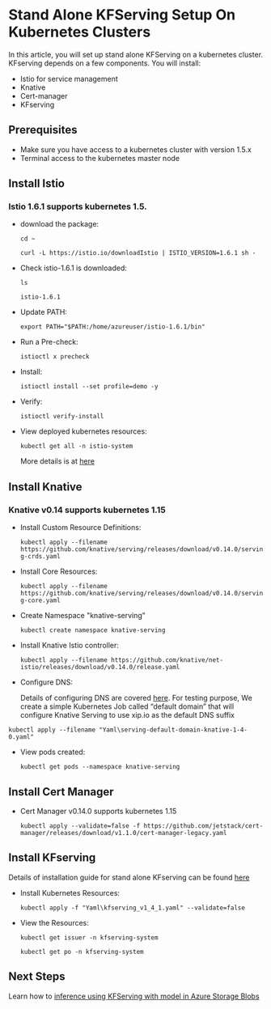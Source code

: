 # Stand Alone KFServing Setup On Kubernetes Clusters

In this article, you will set up stand alone KFServing on a kubernetes cluster. KFserving depends on a few
components. You will install:

*	Istio for service management
*	Knative
*	Cert-manager 
*	KFserving

## Prerequisites

*   Make sure you have access to a kubernetes cluster with version 1.5.x
*   Terminal access to the kubernetes master node

## Install Istio

### Istio 1.6.1 supports kubernetes 1.5.

*  download the package:


    ```cd ~```

    ```curl -L https://istio.io/downloadIstio | ISTIO_VERSION=1.6.1 sh -```


*  Check istio-1.6.1 is downloaded:

    ```ls```

    ```istio-1.6.1``` 

*  Update PATH:
   
    ```export PATH="$PATH:/home/azureuser/istio-1.6.1/bin"```
   
*  Run a Pre-check:
   
    ```istioctl x precheck```

*  Install:
   
    ```istioctl install --set profile=demo -y```

*  Verify:

    ```istioctl verify-install```

*  View deployed kubernetes resources:

    ```kubectl get all -n istio-system```

    More details is at [here](https://istio.io/latest/docs/setup/getting-started/)

## Install Knative

### Knative v0.14 supports kubernetes 1.15

*  Install Custom Resource Definitions:
   
    ```kubectl apply --filename https://github.com/knative/serving/releases/download/v0.14.0/serving-crds.yaml```

*  Install Core Resources:

    ```kubectl apply --filename https://github.com/knative/serving/releases/download/v0.14.0/serving-core.yaml ```

*  Create Namespace "knative-serving"
   
    ```kubectl create namespace knative-serving```
   
*  Install Knative Istio controller:

    ```kubectl apply --filename https://github.com/knative/net-istio/releases/download/v0.14.0/release.yaml```

*  Configure DNS:
   
   Details of configuring DNS are covered [here](https://knative.dev/v0.18-docs/install/any-kubernetes-cluster/). For
   testing purpose, We create a simple Kubernetes Job called “default domain” that will configure Knative Serving 
   to use xip.io as the default DNS suffix
   
 ```kubectl apply --filename "Yaml\serving-default-domain-knative-1-4-0.yaml" ```
   
*  View pods created:

    ```kubectl get pods --namespace knative-serving```


## Install Cert Manager

*  Cert Manager v0.14.0 supports kubernetes 1.15

    ```kubectl apply --validate=false -f https://github.com/jetstack/cert-manager/releases/download/v1.1.0/cert-manager-legacy.yaml```

## Install KFserving

   Details of installation guide for stand alone KFserving can be found [here](https://github.com/kubeflow/kfserving#standalone-kfserving-installation)

*  Install Kubernetes Resources: 

    ```kubectl apply -f "Yaml\kfserving_v1_4_1.yaml" --validate=false```

*   View the Resources:

     ```kubectl get issuer -n kfserving-system```

    ```kubectl get po -n kfserving-system```

## Next Steps

Learn how to [inference using KFServing with model in Azure Storage Blobs](KFServing-with-model-in-Azure-Storage.md)

    

